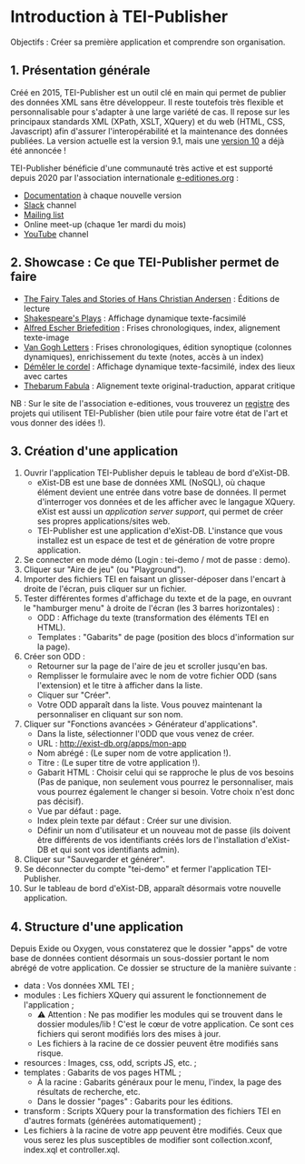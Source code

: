 # Introduction à TEI-Publisher

Objectifs : Créer sa première application et comprendre son organisation.

## 1. Présentation générale
Créé en 2015, TEI-Publisher est un outil clé en main qui permet de publier des données XML sans être développeur. Il reste toutefois très flexible et personnalisable pour s'adapter à une large variété de cas. Il repose sur les principaux standards XML (XPath, XSLT, XQuery) et du web (HTML, CSS, Javascript) afin d'assurer l'interopérabilité et la maintenance des données publiées. La version actuelle est la version 9.1, mais une [version 10](https://www.e-editiones.org/posts/community-event-tei-publisher-10-preview/) a déjà été annoncée !

TEI-Publisher bénéficie d'une communauté très active et est supporté depuis 2020 par l'association internationale [e-editiones.org](https://www.e-editiones.org) :
- [Documentation](https://teipublisher.com/exist/apps/tei-publisher/documentation) à chaque nouvelle version
- [Slack](https://join.slack.com/t/e-editiones/shared_invite/zt-e19jc03q-OFaVni~_lh6emSHen6pswg) channel
- [Mailing list](https://lists.hostpoint.ch/mailman3/lists/community.e-editiones.org)
- Online meet-up (chaque 1er mardi du mois)
- [YouTube](https://www.youtube.com/channel/UCAPhSZdBwFRCEFWNNYOC4Ww) channel

## 2. Showcase : Ce que TEI-Publisher permet de faire

- [The Fairy Tales and Stories of Hans Christian Andersen](https://hca.sdu.dk/exist/apps/andersen-irons/index.html) : Éditions de lecture
- [Shakespeare's Plays](https://teipublisher.com/exist/apps/shakespeare-pm/index.html) : Affichage dynamique texte-facsimilé
- [Alfred Escher Briefedition](https://www.briefedition.alfred-escher.ch) : Frises chronologiques, index, alignement texte-image
- [Van Gogh Letters](https://teipublisher.com/exist/apps/vangogh/index.html) : Frises chronologiques, édition synoptique (colonnes dynamiques), enrichissement du texte (notes, accès à un index)
- [Démêler le cordel](https://desenrollandoelcordel.unige.ch) : Affichage dynamique texte-facsimilé, index des lieux avec cartes
- [Thebarum Fabula](http://thebarumfabula.usc.es) : Alignement texte original-traduction, apparat critique

NB : Sur le site de l'association e-editiones, vous trouverez un [registre](https://www.e-editiones.org/map) des projets qui utilisent TEI-Publisher (bien utile pour faire votre état de l'art et vous donner des idées !).

## 3. Création d'une application

1. Ouvrir l'application TEI-Publisher depuis le tableau de bord d'eXist-DB.
    - eXist-DB est une base de données XML (NoSQL), où chaque élément devient une entrée dans votre base de données. Il permet d'interroger vos données et de les afficher avec le langague XQuery. eXist est aussi un *application server support*, qui permet de créer ses propres applications/sites web.
    - TEI-Publisher est une application d'eXist-DB. L'instance que vous installez est un espace de test et de génération de votre propre application.
1. Se connecter en mode démo (Login : tei-demo / mot de passe : demo).
1. Cliquer sur "Aire de jeu" (ou "Playground").
1. Importer des fichiers TEI en faisant un glisser-déposer dans l'encart à droite de l'écran, puis cliquer sur un fichier.
1. Tester différentes formes d'affichage du texte et de la page, en ouvrant le "hamburger menu" à droite de l'écran (les 3 barres horizontales) :
    - ODD : Affichage du texte (transformation des éléments TEI en HTML).
    - Templates : "Gabarits" de page (position des blocs d'information sur la page).
1. Créer son ODD :
    - Retourner sur la page de l'aire de jeu et scroller jusqu'en bas.
    - Remplisser le formulaire avec le nom de votre fichier ODD (sans l'extension) et le titre à afficher dans la liste.
    - Cliquer sur "Créer".
    - Votre ODD apparaît dans la liste. Vous pouvez maintenant la personnaliser en cliquant sur son nom.
1. Cliquer sur "Fonctions avancées > Générateur d'applications".
    - Dans la liste, sélectionner l'ODD que vous venez de créer.
    - URL : http://exist-db.org/apps/mon-app
    - Nom abrégé : (Le super nom de votre application !).
    - Titre : (Le super titre de votre application !).
    - Gabarit HTML : Choisir celui qui se rapproche le plus de vos besoins (Pas de panique, non seulement vous pourrez le personnaliser, mais vous pourrez également le changer si besoin. Votre choix n'est donc pas décisif).
    - Vue par défaut : page.
    - Index plein texte par défaut : Créer sur une division.
    - Définir un nom d'utilisateur et un nouveau mot de passe (ils doivent être différents de vos identifiants créés lors de l'installation d'eXist-DB et qui sont vos identifiants admin).
1. Cliquer sur "Sauvegarder et générer".
1. Se déconnecter du compte "tei-demo" et fermer l'application TEI-Publisher.
1. Sur le tableau de bord d'eXist-DB, apparaît désormais votre nouvelle application.

## 4. Structure d'une application
Depuis Exide ou Oxygen, vous constaterez que le dossier "apps" de votre base de données contient désormais un sous-dossier portant le nom abrégé de votre application. Ce dossier se structure de la manière suivante :
- data : Vos données XML TEI ;
- modules : Les fichiers XQuery qui assurent le fonctionnement de l'application ;
    - :warning: Attention : Ne pas modifier les modules qui se trouvent dans le dossier modules/lib ! C'est le cœur de votre application. Ce sont ces fichiers qui seront modifiés lors des mises à jour.
    - Les fichiers à la racine de ce dossier peuvent être modifiés sans risque.
- resources : Images, css, odd, scripts JS, etc. ;
- templates : Gabarits de vos pages HTML ;
    - À la racine : Gabarits généraux pour le menu, l'index, la page des résultats de recherche, etc.
    - Dans le dossier "pages" : Gabarits pour les éditions.
- transform : Scripts XQuery pour la transformation des fichiers TEI en d'autres formats (générées automatiquement) ;
- Les fichiers à la racine de votre app peuvent être modifiés. Ceux que vous serez les plus susceptibles de modifier sont collection.xconf, index.xql et controller.xql.
